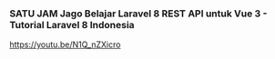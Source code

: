 ### SATU JAM Jago Belajar Laravel 8 REST API untuk Vue 3 - Tutorial Laravel 8 Indonesia

https://youtu.be/N1Q_nZXicro